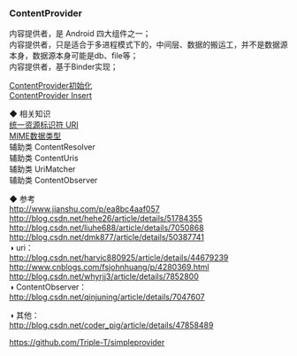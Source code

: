 ### ContentProvider  

内容提供者，是 Android 四大组件之一；  
内容提供者，只是适合于多进程模式下的，中间层、数据的搬运工，并不是数据源本身，数据源本身可能是db、file等；  
内容提供者，基于Binder实现；  

[ContentProvider初始化](ContentProvider/InitFun.md)  
[ContentProvider  Insert](ContentProvider/Insert.md)  


◆ 相关知识  
[统一资源标识符 URI](/ComputerScience/network/library/URI.md)   
[MIME数据类型](/ComputerScience/network/library/MIME.md)    
辅助类 ContentResolver  
辅助类 ContentUris  
辅助类 UriMatcher  
辅助类 ContentObserver  


◆ 参考  
http://www.jianshu.com/p/ea8bc4aaf057  
http://blog.csdn.net/hehe26/article/details/51784355  
http://blog.csdn.net/liuhe688/article/details/7050868  
http://blog.csdn.net/dmk877/article/details/50387741  
◑ uri：  
http://blog.csdn.net/harvic880925/article/details/44679239  
http://www.cnblogs.com/fsjohnhuang/p/4280369.html  
http://blog.csdn.net/whyrjj3/article/details/7852800  
◑ ContentObserver：  
http://blog.csdn.net/qinjuning/article/details/7047607  

◑ 其他：  
http://blog.csdn.net/coder_pig/article/details/47858489  

https://github.com/Triple-T/simpleprovider  
